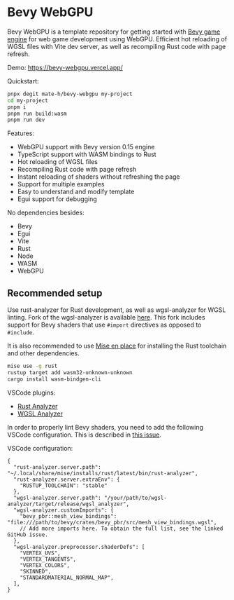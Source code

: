 # Bevy WebGPU

Bevy WebGPU is a template repository for getting started with [Bevy game engine](https://bevyengine.org/) for web game development using WebGPU. Efficient hot reloading of WGSL files with Vite dev server, as well as recompiling Rust code with page refresh.

Demo: https://bevy-webgpu.vercel.app/

Quickstart:

```bash
pnpx degit mate-h/bevy-webgpu my-project
cd my-project
pnpm i
pnpm run build:wasm
pnpm run dev
```

Features:
- WebGPU support with Bevy version 0.15 engine
- TypeScript support with WASM bindings to Rust
- Hot reloading of WGSL files
- Recompiling Rust code with page refresh
- Instant reloading of shaders without refreshing the page
- Support for multiple examples
- Easy to understand and modify template
- Egui support for debugging

No dependencies besides:
- Bevy
- Egui
- Vite
- Rust
- Node
- WASM
- WebGPU 

## Recommended setup

Use rust-analyzer for Rust development, as well as wgsl-analyzer for WGSL linting. Fork of the wgsl-analyzer is available [here](https://github.com/mate-h/wgsl-analyzer). This fork includes support for Bevy shaders that use `#import` directives as opposed to `#include`.

It is also recommended to use [Mise en place](https://mise.jdx.dev/getting-started.html) for installing the Rust toolchain and other dependencies.

```bash
mise use -g rust
rustup target add wasm32-unknown-unknown
cargo install wasm-bindgen-cli
```

VSCode plugins:
- [Rust Analyzer](https://marketplace.visualstudio.com/items?itemName=rust-lang.rust-analyzer)
- [WGSL Analyzer](https://marketplace.visualstudio.com/items?itemName=wgsl-analyzer.wgsl-analyzer)

In order to properly lint Bevy shaders, you need to add the following VSCode configuration.
This is described in [this issue](https://github.com/bevyengine/bevy/issues/5561).

VSCode configuration:
```jsonc
{
  "rust-analyzer.server.path": "~/.local/share/mise/installs/rust/latest/bin/rust-analyzer",
  "rust-analyzer.server.extraEnv": {
    "RUSTUP_TOOLCHAIN": "stable"
  },
  "wgsl-analyzer.server.path": "/your/path/to/wgsl-analyzer/target/release/wgsl_analyzer",
  "wgsl-analyzer.customImports": {
    "bevy_pbr::mesh_view_bindings": "file:///path/to/bevy/crates/bevy_pbr/src/mesh_view_bindings.wgsl",
    // Add more imports here. To obtain the full list, see the linked GitHub issue.
  },
  "wgsl-analyzer.preprocessor.shaderDefs": [
    "VERTEX_UVS",
    "VERTEX_TANGENTS",
    "VERTEX_COLORS",
    "SKINNED",
    "STANDARDMATERIAL_NORMAL_MAP",
  ],
}
```